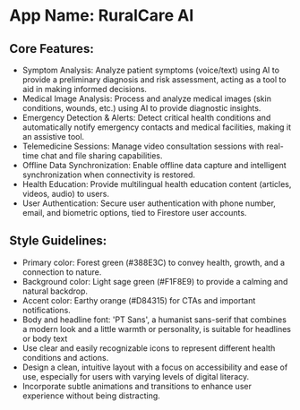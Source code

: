 # **App Name**: RuralCare AI

## Core Features:

- Symptom Analysis: Analyze patient symptoms (voice/text) using AI to provide a preliminary diagnosis and risk assessment, acting as a tool to aid in making informed decisions.
- Medical Image Analysis: Process and analyze medical images (skin conditions, wounds, etc.) using AI to provide diagnostic insights.
- Emergency Detection & Alerts: Detect critical health conditions and automatically notify emergency contacts and medical facilities, making it an assistive tool.
- Telemedicine Sessions: Manage video consultation sessions with real-time chat and file sharing capabilities.
- Offline Data Synchronization: Enable offline data capture and intelligent synchronization when connectivity is restored.
- Health Education: Provide multilingual health education content (articles, videos, audio) to users.
- User Authentication: Secure user authentication with phone number, email, and biometric options, tied to Firestore user accounts.

## Style Guidelines:

- Primary color: Forest green (#388E3C) to convey health, growth, and a connection to nature.
- Background color: Light sage green (#F1F8E9) to provide a calming and natural backdrop.
- Accent color: Earthy orange (#D84315) for CTAs and important notifications.
- Body and headline font: 'PT Sans', a humanist sans-serif that combines a modern look and a little warmth or personality, is suitable for headlines or body text
- Use clear and easily recognizable icons to represent different health conditions and actions.
- Design a clean, intuitive layout with a focus on accessibility and ease of use, especially for users with varying levels of digital literacy.
- Incorporate subtle animations and transitions to enhance user experience without being distracting.